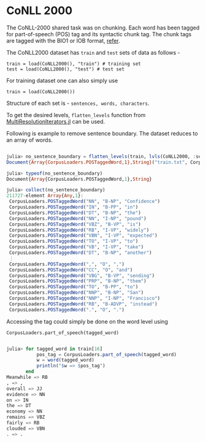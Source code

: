 # CoNLL 2000
The CoNLL-2000 shared task was on chunking.
Each word has been tagged for part-of-speech (POS) tag
and its syntactic chunk tag.
The chunk tags are tagged with the BIO1 or IOB format,
[refer](https://en.wikipedia.org/wiki/Inside%E2%80%93outside%E2%80%93beginning_(tagging)).

The CoNLL2000 dataset has `train` and `test` sets of data as follows -

    train = load(CoNLL2000(), "train") # training set
    test = load(CoNLL2000(), "test") # test set

For training dataset one can also simply use

    train = load(CoNLL2000())

Structure of each set is - `sentences, words, characters`.

To get the desired levels, `flatten_levels` function from [MultiResolutionIterators.jl](https://github.com/oxinabox/MultiResolutionIterators.jl) can be used.

Following is example to remove sentence boundary.
The dataset reduces to an array of words.

```julia

julia> no_sentence_boundary = flatten_levels(train, lvls(CoNLL2000, :sentence)) |> full_consolidate
Document{Array{CorpusLoaders.POSTaggedWord,1},String}("train.txt", CorpusLoaders.POSTaggedWord[POSTaggedWord("NN", "B-NP", "Confidence"), POSTaggedWord("IN", "B-PP", "in"), POSTaggedWord("DT", "B-NP", "the"), POSTaggedWord("NN", "I-NP", "pound"), POSTaggedWord("VBZ", "B-VP", "is"), POSTaggedWord("RB", "I-VP", "widely"), POSTaggedWord("VBN", "I-VP", "expected"), POSTaggedWord("TO", "I-VP", "to"), POSTaggedWord("VB", "I-VP", "take"), POSTaggedWord("DT", "B-NP", "another")  …  POSTaggedWord("NNS", "I-NP", "victims"), POSTaggedWord(",", "O", ","), POSTaggedWord("CC", "O", "and"), POSTaggedWord("VBG", "B-VP", "sending"), POSTaggedWord("PRP", "B-NP", "them"), POSTaggedWord("TO", "B-PP", "to"), POSTaggedWord("NNP", "B-NP", "San"), POSTaggedWord("NNP", "I-NP", "Francisco"), POSTaggedWord("RB", "B-ADVP", "instead"), POSTaggedWord(".", "O", ".")])

julia> typeof(no_sentence_boundary)
Document{Array{CorpusLoaders.POSTaggedWord,1},String}

julia> collect(no_sentence_boundary)
211727-element Array{Any,1}:
 CorpusLoaders.POSTaggedWord("NN", "B-NP", "Confidence")
 CorpusLoaders.POSTaggedWord("IN", "B-PP", "in")
 CorpusLoaders.POSTaggedWord("DT", "B-NP", "the")
 CorpusLoaders.POSTaggedWord("NN", "I-NP", "pound")
 CorpusLoaders.POSTaggedWord("VBZ", "B-VP", "is")
 CorpusLoaders.POSTaggedWord("RB", "I-VP", "widely")
 CorpusLoaders.POSTaggedWord("VBN", "I-VP", "expected")
 CorpusLoaders.POSTaggedWord("TO", "I-VP", "to")
 CorpusLoaders.POSTaggedWord("VB", "I-VP", "take")
 CorpusLoaders.POSTaggedWord("DT", "B-NP", "another")
 ⋮
 CorpusLoaders.POSTaggedWord(",", "O", ",")
 CorpusLoaders.POSTaggedWord("CC", "O", "and")
 CorpusLoaders.POSTaggedWord("VBG", "B-VP", "sending")
 CorpusLoaders.POSTaggedWord("PRP", "B-NP", "them")
 CorpusLoaders.POSTaggedWord("TO", "B-PP", "to")
 CorpusLoaders.POSTaggedWord("NNP", "B-NP", "San")
 CorpusLoaders.POSTaggedWord("NNP", "I-NP", "Francisco")
 CorpusLoaders.POSTaggedWord("RB", "B-ADVP", "instead")
 CorpusLoaders.POSTaggedWord(".", "O", ".")

```

Accessing the tag could simply be done on the word level using

    CorpusLoaders.part_of_speech(tagged_word)

```julia

julia> for tagged_word in train[16]
           pos_tag = CorpusLoaders.part_of_speech(tagged_word)
           w = word(tagged_word)
           println("$w => $pos_tag")
       end
Meanwhile => RB
, => ,
overall => JJ
evidence => NN
on => IN
the => DT
economy => NN
remains => VBZ
fairly => RB
clouded => VBN
. => .

```
